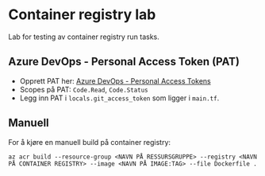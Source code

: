 # Container registry lab
Lab for testing av container registry run tasks.

## Azure DevOps - Personal Access Token (PAT)
* Opprett PAT her: [Azure DevOps - Personal Access Tokens](https://dev.azure.com/NorskHelsenettUtvikling/_usersSettings/tokens)
* Scopes på PAT: `Code.Read`, `Code.Status`
* Legg inn PAT i `locals.git_access_token` som ligger i `main.tf`.

## Manuell
For å kjøre en manuell build på container registry:

`az acr build --resource-group <NAVN PÅ RESSURSGRUPPE> --registry <NAVN PÅ CONTAINER REGISTRY> --image <NAVN PÅ IMAGE:TAG> --file Dockerfile .`